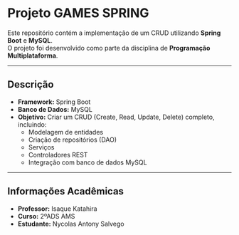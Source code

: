 # Projeto GAMES SPRING

Este repositório contém a implementação de um CRUD utilizando **Spring Boot** e **MySQL**.  
O projeto foi desenvolvido como parte da disciplina de **Programação Multiplataforma**.

---

## Descrição

- **Framework:** Spring Boot  
- **Banco de Dados:** MySQL  
- **Objetivo:** Criar um CRUD (Create, Read, Update, Delete) completo, incluindo:
  - Modelagem de entidades
  - Criação de repositórios (DAO)
  - Serviços
  - Controladores REST
  - Integração com banco de dados MySQL

---

## Informações Acadêmicas

- **Professor:** Isaque Katahira  
- **Curso:** 2ºADS AMS  
- **Estudante:** Nycolas Antony Salvego  
